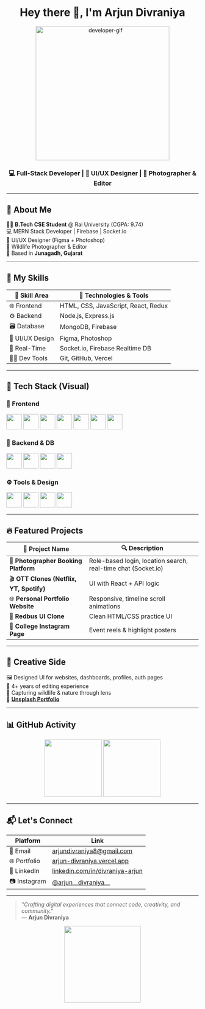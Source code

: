 <h1 align="center">Hey there 👋, I'm Arjun Divraniya</h1>

<p align="center">
  <img src="https://github.com/rajput2107/rajput2107/raw/master/Assets/Developer.gif" width="350" alt="developer-gif" />
</p>

<h3 align="center">💻 Full-Stack Developer | 🎨 UI/UX Designer | 📸 Photographer & Editor</h3>

---

## 🚀 About Me

🧑‍🎓 **B.Tech CSE Student** @ Rai University (CGPA: 9.74)  
💻 MERN Stack Developer | Firebase | Socket.io  
🎨 UI/UX Designer (Figma + Photoshop)  
📸 Wildlife Photographer & Editor  
📍 Based in **Junagadh, Gujarat**

---

## 🧠 My Skills

| 🧩 Skill Area      | 🔧 Technologies & Tools                     |
|-------------------|---------------------------------------------|
| 🌐 Frontend        | HTML, CSS, JavaScript, React, Redux         |
| ⚙️ Backend         | Node.js, Express.js                         |
| 🗃️ Database        | MongoDB, Firebase                           |
| 🎨 UI/UX Design     | Figma, Photoshop                            |
| 💬 Real-Time       | Socket.io, Firebase Realtime DB             |
| 🧑‍💻 Dev Tools      | Git, GitHub, Vercel                         |

---

## 💼 Tech Stack (Visual)

### 🔹 Frontend
<p>
  <img src="https://cdn.jsdelivr.net/gh/devicons/devicon/icons/html5/html5-original.svg" width="40"/>
  <img src="https://cdn.jsdelivr.net/gh/devicons/devicon/icons/css3/css3-original.svg" width="40"/>
  <img src="https://cdn.jsdelivr.net/gh/devicons/devicon/icons/javascript/javascript-original.svg" width="40"/>
  <img src="https://cdn.jsdelivr.net/gh/devicons/devicon/icons/react/react-original.svg" width="40"/>
  <img src="https://cdn.jsdelivr.net/gh/devicons/devicon/icons/redux/redux-original.svg" width="40"/>
  <img src="https://cdn.jsdelivr.net/gh/devicons/devicon/icons/bootstrap/bootstrap-original.svg" width="40"/>
  <img src="https://cdn.jsdelivr.net/gh/devicons/devicon/icons/tailwindcss/tailwindcss-original.svg" width="40"/>
</p>

### 🔸 Backend & DB
<p>
  <img src="https://cdn.jsdelivr.net/gh/devicons/devicon/icons/nodejs/nodejs-original.svg" width="40"/>
  <img src="https://cdn.jsdelivr.net/gh/devicons/devicon/icons/express/express-original.svg" width="40"/>
  <img src="https://cdn.jsdelivr.net/gh/devicons/devicon/icons/mongodb/mongodb-original.svg" width="40"/>
  <img src="https://cdn.jsdelivr.net/gh/devicons/devicon/icons/firebase/firebase-plain.svg" width="40"/>
</p>

### ⚙️ Tools & Design
<p>
  <img src="https://cdn.jsdelivr.net/gh/devicons/devicon/icons/git/git-original.svg" width="40"/>
  <img src="https://cdn.jsdelivr.net/gh/devicons/devicon/icons/github/github-original.svg" width="40"/>
  <img src="https://cdn.jsdelivr.net/gh/devicons/devicon/icons/figma/figma-original.svg" width="40"/>
  <img src="https://upload.wikimedia.org/wikipedia/commons/a/af/Adobe_Photoshop_CC_icon.svg" width="40"/>
</p>

---

## 🔥 Featured Projects

| 📌 Project Name                        | 🔍 Description |
|--------------------------------------|----------------|
| 📸 **Photographer Booking Platform** | Role-based login, location search, real-time chat (Socket.io) |
| 🎬 **OTT Clones (Netflix, YT, Spotify)** | UI with React + API logic |
| 🌐 **Personal Portfolio Website**    | Responsive, timeline scroll animations |
| 🚌 **Redbus UI Clone**               | Clean HTML/CSS practice UI |
| 📱 **College Instagram Page**        | Event reels & highlight posters |

---

## 📸 Creative Side

🖼️ Designed UI for websites, dashboards, profiles, auth pages  
🎥 4+ years of editing experience  
🌿 Capturing wildlife & nature through lens  
📎 [**Unsplash Portfolio**](https://unsplash.com/@arjun_01)

---

## 📊 GitHub Activity

<p align="center">
  <img src="https://github-readme-stats.vercel.app/api?username=ArjunDivraniya&show_icons=true&theme=tokyonight&hide_border=false&border_radius=8" height="150"/>
  <img src="https://github-readme-streak-stats.herokuapp.com/?user=ArjunDivraniya&theme=tokyonight&hide_border=false&border_radius=8" height="150"/>
</p>

---

## 📬 Let's Connect

| Platform | Link |
|----------|------|
| 📧 Email | arjundivraniya8@gmail.com |
| 🌐 Portfolio | [arjun-divraniya.vercel.app](https://arjun-divraniya.vercel.app/) |
| 💼 LinkedIn | [linkedin.com/in/divraniya-arjun](https://www.linkedin.com/in/divraniya-arjun-b51497354/) |
| 📷 Instagram | [@arjun__divraniya__](https://www.instagram.com/arjun__divraniya__/) |

---

> _"Crafting digital experiences that connect code, creativity, and community."_  
> — **Arjun Divraniya**

<p align="center">
  <img src="https://github.com/rajput2107/rajput2107/raw/master/Assets/Developer.gif" width="200"/>
</p>
